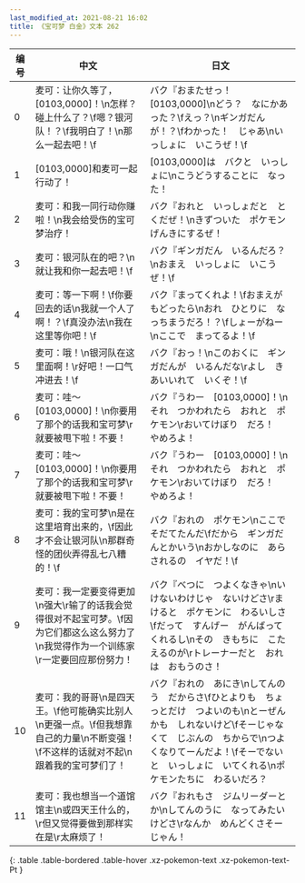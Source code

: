 ```yaml
---
last_modified_at: 2021-08-21 16:02
title: 《宝可梦 白金》文本 262
---
```

| 编号 | 中文 | 日文 |
| ---- | ---- | ---- |
| 0 | 麦可：让你久等了，[0103,0000]！\n怎样？碰上什么了？\f嗯？银河队！？\f我明白了！\n那么一起去吧！\f | バク『おまたせっ！　[0103,0000]\nどう？　なにかあった？\fえっ？\nギンガだんが！？\fわかった！　じゃあ\nいっしょに　いこうぜ！\f |
| 1 | [0103,0000]和麦可一起行动了！ | [0103,0000]は　バクと　いっしょに\nこうどうすることに　なった！ |
| 2 | 麦可：和我一同行动你赚啦！\n我会给受伤的宝可梦治疗！ | バク『おれと　いっしょだと　とくだぜ！\nきずついた　ポケモン　げんきにするぜ！ |
| 3 | 麦可：银河队在的吧？\n就让我和你一起去吧！\f | バク『ギンガだん　いるんだろ？\nおまえ　いっしょに　いこうぜ！\f |
| 4 | 麦可：等一下啊！\f你要回去的话\n我就一个人了啊！？\f真没办法\n我在这里等你吧！\f | バク『まってくれよ！\fおまえが　もどったら\nおれ　ひとりに　なっちまうだろ！？\fしょーがねー\nここで　まってるよ！\f |
| 5 | 麦可：哦！\n银河队在这里面啊！\r好吧！一口气冲进去！\f | バク『おっ！\nこのおくに　ギンガだんが　いるんだな\rよし　きあいいれて　いくぞ！\f |
| 6 | 麦可：哇～[0103,0000]！\n你要用了那个的话我和宝可梦\r就要被甩下啦！不要！ | バク『うわー　[0103,0000]！\nそれ　つかわれたら　おれと　ポケモン\rおいてけぼり　だろ！　やめろよ！ |
| 7 | 麦可：哇～[0103,0000]！\n你要用了那个的话我和宝可梦\r就要被甩下啦！不要！ | バク『うわー　[0103,0000]！\nそれ　つかわれたら　おれと　ポケモン\rおいてけぼり　だろ！　やめろよ！ |
| 8 | 麦可：我的宝可梦\n是在这里培育出来的，\f因此才不会让银河队\n那群奇怪的团伙弄得乱七八糟的！\f | バク『おれの　ポケモン\nここで　そだてたんだ\fだから　ギンガだんとかいう\nおかしなのに　あらされるの　イヤだ！\f |
| 9 | 麦可：我一定要变得更加\n强大\r输了的话我会觉得很对不起宝可梦。\f因为它们都这么这么努力了\n我觉得作为一个训练家\r一定要回应那份努力！ | バク『べつに　つよくなきゃ\nいけないわけじゃ　ないけどさ\rまけると　ポケモンに　わるいしさ\fだって　すんげー　がんばってくれるし\nその　きもちに　こたえるのが\rトレーナーだと　おれは　おもうのさ！ |
| 10 | 麦可：我的哥哥\n是四天王。\f他可能确实比别人\n更强一点。\f但我想靠自己的力量\n不断变强！\f不这样的话就对不起\n跟着我的宝可梦们了！ | バク『おれの　あにき\nしてんのう　だからさ\fひとよりも　ちょっとだけ　つよいのも\nとーぜんかも　しれないけど\fそーじゃなくて　じぶんの　ちからで\nつよくなりてーんだよ！\fそーでないと　いっしょに　いてくれる\nポケモンたちに　わるいだろ？ |
| 11 | 麦可：我也想当一个道馆馆主\n或四天王什么的，\r但又觉得要做到那样实在是\r太麻烦了！ | バク『おれもさ　ジムリーダーとか\nしてんのうに　なってみたいけどさ\rなんか　めんどくさそー　じゃん！ |
{: .table .table-bordered .table-hover .xz-pokemon-text .xz-pokemon-text-Pt }